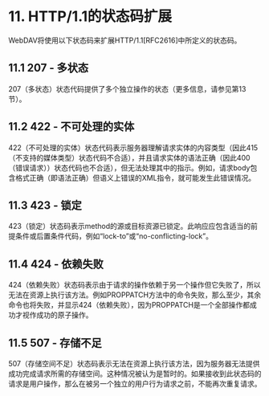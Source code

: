 # 11. HTTP/1.1的状态码扩展

WebDAV将使用以下状态码来扩展HTTP/1.1[RFC2616]中所定义的状态码。

## 11.1 207 - 多状态

207（多状态）状态代码提供了多个独立操作的状态（更多信息，请参见第13节）。

## 11.2 422 - 不可处理的实体

422（不可处理的实体）状态代码表示服务器理解请求实体的内容类型（因此415（不支持的媒体类型）状态代码不合适），并且请求实体的语法正确（因此400（错误请求））状态代码也不合适），但无法处理其中的指示。例如，请求body包含格式正确（即语法正确）但语义上错误的XML指令，就可能发生此错误情况。

## 11.3 423 - 锁定

423（锁定）状态码表示method的源或目标资源已锁定。此响应应包含适当的前提条件或后置条件代码，例如“lock-to”或“no-conflicting-lock”。

## 11.4 424 - 依赖失败

424（依赖失败）状态码表示由于请求的操作依赖于另一个操作但它失败了，所以无法在资源上执行该方法。例如PROPPATCH方法中的命令失败，那么至少，其余命令也将失败，并显示424（依赖失败），因为PROPPATCH是一个全部操作都成功才视作成功的原子操作。

## 11.5 507 - 存储不足

507（存储空间不足）状态码表示无法在资源上执行该方法，因为服务器无法提供成功完成请求所需的存储空间。这种情况被认为是暂时的。如果接收到此状态码的请求是用户操作，那么在被另一个独立的用户行为请求之前，不能再次重复请求。